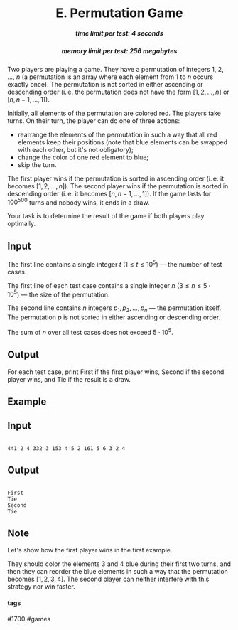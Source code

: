 <h1 style='text-align: center;'> E. Permutation Game</h1>

<h5 style='text-align: center;'>time limit per test: 4 seconds</h5>
<h5 style='text-align: center;'>memory limit per test: 256 megabytes</h5>

Two players are playing a game. They have a permutation of integers $1$, $2$, ..., $n$ (a permutation is an array where each element from $1$ to $n$ occurs exactly once). The permutation is not sorted in either ascending or descending order (i. e. the permutation does not have the form $[1, 2, \dots, n]$ or $[n, n-1, \dots, 1]$).

Initially, all elements of the permutation are colored red. The players take turns. On their turn, the player can do one of three actions:

* rearrange the elements of the permutation in such a way that all red elements keep their positions (note that blue elements can be swapped with each other, but it's not obligatory);
* change the color of one red element to blue;
* skip the turn.

The first player wins if the permutation is sorted in ascending order (i. e. it becomes $[1, 2, \dots, n]$). The second player wins if the permutation is sorted in descending order (i. e. it becomes $[n, n-1, \dots, 1]$). If the game lasts for $100^{500}$ turns and nobody wins, it ends in a draw.

Your task is to determine the result of the game if both players play optimally.

## Input

The first line contains a single integer $t$ ($1 \le t \le 10^5$) — the number of test cases.

The first line of each test case contains a single integer $n$ ($3 \le n \le 5 \cdot 10^5$) — the size of the permutation.

The second line contains $n$ integers $p_1, p_2, \dots, p_n$ — the permutation itself. The permutation $p$ is not sorted in either ascending or descending order.

The sum of $n$ over all test cases does not exceed $5 \cdot 10^5$.

## Output

For each test case, print First if the first player wins, Second if the second player wins, and Tie if the result is a draw.

## Example

## Input


```

441 2 4 332 3 153 4 5 2 161 5 6 3 2 4
```
## Output


```

First
Tie
Second
Tie

```
## Note

Let's show how the first player wins in the first example.

They should color the elements $3$ and $4$ blue during their first two turns, and then they can reorder the blue elements in such a way that the permutation becomes $[1, 2, 3, 4]$. The second player can neither interfere with this strategy nor win faster.



#### tags 

#1700 #games 